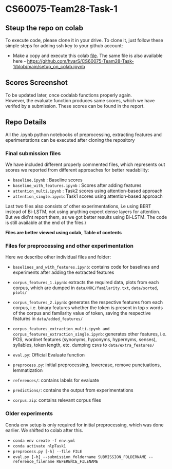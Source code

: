 # CS60075-Team28-Task-1

## Steup the repo on colab
To execute code, please clone it in your drive. To clone it, just follow these simple steps for adding ssh key to your github account:
* Make a copy and execute this colab [file](https://colab.research.google.com/drive/13XQR16ltagN0QYB2u8yxc66d7yV2U10f?usp=sharing). The same file is also available here - https://github.com/hvarS/CS60075-Team28-Task-1/blob/main/setup_on_colab.ipynb 

## Scores Screenshot
To be updated later, once codalab functions properly again.\
However, the evaluate function produces same scores, which we have verifed by a submission. These scores can be found in the report.

## Repo Details
All the .ipynb python notebooks of preprocessing, extracting features and eperimentations can be executed after cloning the repository 

### Final submission files
We have included different properly commented files, which represents out scores we reported from different approaches for better readability:
* `baseline.ipynb` : Baseline scores
* `baseline_with_features.ipynb` : Scores after adding features
* `attention_multi.ipynb` : Task2 scores using attention-based approach
* `attention_single.ipynb`: Task1 scores using attention-based approach

Last two files also consists of other experimentations, i.e using BERT instead of Bi-LSTM, not using anything expect dense layers for attention. But we did'nt report them, as we got better results using Bi-LSTM. The code is still available at the end of the files.\

**Files are better viewed using colab, Table of contents**

### Files for preprocessing and other experimentation 
Here we describe other individual files and folder:

* `baselines_and_with_features.ipynb`: contains code for baselines and experiments after adding the extracted features
* `corpus_features_1.ipynb`: extracts the required data, plots from each corpus, which are dumped in `data/MRC/familarity.txt`, `data/sorted`, `plots/`
* `corpus_features_2.ipynb`: generates the respective features from each corpus, i.e. binary features whether the token is present in top `x` words of the corpus and familarity value of token, saving the respective features in `data/added_features/`
* `corpus_features_extraction_multi.ipynb and corpus_features_extraction_single.ipynb`: generates other features, i.e. POS, wordnet features (synonyms, hyponyms, hypernyms, senses), syllables, token length, etc. dumping csvs to `data/extra_features/`
* `eval.py`: Official Evaluate function
* `preprocess.py`: initial preprocessing, lowercase, remove punctuations, lemmatization

* `references/`: contains labels for evaluate
* `predictions/`: contains the output from experimentations
* `corpus.zip`: contains relevant corpus files

### Older experiments
Conda env setup is only required for initial preprocessing, which was done earlier. We shifted to colab after this. 
* `conda env create -f env.yml`
* `conda activate nlpTask1`
* `preprocess.py [-h] --file FILE`
* `eval.py [-h] --submission_foldername SUBMISSION_FOLDERNAME --reference_filename REFERENCE_FILENAME`
